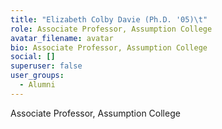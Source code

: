 ```yaml
---
title: "Elizabeth Colby Davie (Ph.D. '05)\t"
role: Associate Professor, Assumption College
avatar_filename: avatar
bio: Associate Professor, Assumption College
social: []
superuser: false
user_groups:
  - Alumni
---
```

Associate Professor, Assumption College

